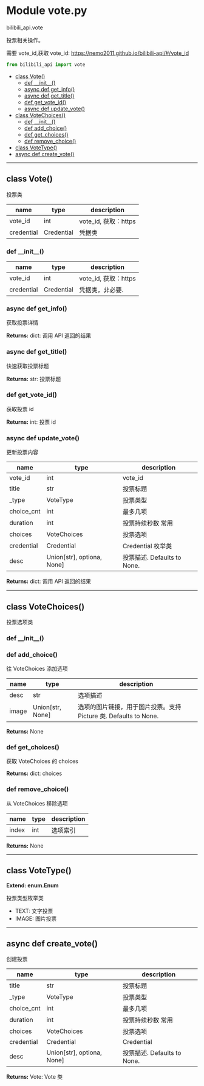 # Module vote.py


bilibili_api.vote

投票相关操作。

需要 vote_id,获取 vote_id: https://nemo2011.github.io/bilibili-api/#/vote_id


``` python
from bilibili_api import vote
```

- [class Vote()](#class-Vote)
  - [def \_\_init\_\_()](#def-\_\_init\_\_)
  - [async def get\_info()](#async-def-get\_info)
  - [async def get\_title()](#async-def-get\_title)
  - [def get\_vote\_id()](#def-get\_vote\_id)
  - [async def update\_vote()](#async-def-update\_vote)
- [class VoteChoices()](#class-VoteChoices)
  - [def \_\_init\_\_()](#def-\_\_init\_\_)
  - [def add\_choice()](#def-add\_choice)
  - [def get\_choices()](#def-get\_choices)
  - [def remove\_choice()](#def-remove\_choice)
- [class VoteType()](#class-VoteType)
- [async def create\_vote()](#async-def-create\_vote)

---

## class Vote()

投票类


| name | type | description |
| - | - | - |
| vote_id | int | vote_id, 获取：https |
| credential | Credential | 凭据类 |


### def \_\_init\_\_()


| name | type | description |
| - | - | - |
| vote_id | int | vote_id, 获取：https |
| credential | Credential | 凭据类，非必要. |


### async def get_info()

获取投票详情



**Returns:** dict: 调用 API 返回的结果




### async def get_title()

快速获取投票标题



**Returns:** str: 投票标题




### def get_vote_id()

获取投票 id



**Returns:** int: 投票 id




### async def update_vote()

更新投票内容


| name | type | description |
| - | - | - |
| vote_id | int | vote_id |
| title | str | 投票标题 |
| _type | VoteType | 投票类型 |
| choice_cnt | int | 最多几项 |
| duration | int | 投票持续秒数 常用 |
| choices | VoteChoices | 投票选项 |
| credential | Credential | Credential 枚举类 |
| desc | Union[str], optiona, None] | 投票描述. Defaults to None. |

**Returns:** dict: 调用 API 返回的结果




---

## class VoteChoices()

投票选项类




### def \_\_init\_\_()





### def add_choice()

往 VoteChoices 添加选项


| name | type | description |
| - | - | - |
| desc | str | 选项描述 |
| image | Union[str, None] | 选项的图片链接，用于图片投票。支持 Picture 类. Defaults to None. |

**Returns:** None



### def get_choices()

获取 VoteChoices 的 choices



**Returns:** dict: choices




### def remove_choice()

从 VoteChoices 移除选项


| name | type | description |
| - | - | - |
| index | int | 选项索引 |

**Returns:** None



---

## class VoteType()

**Extend: enum.Enum**

投票类型枚举类

+ TEXT: 文字投票
+ IMAGE: 图片投票




---

## async def create_vote()

创建投票


| name | type | description |
| - | - | - |
| title | str | 投票标题 |
| _type | VoteType | 投票类型 |
| choice_cnt | int | 最多几项 |
| duration | int | 投票持续秒数 常用 |
| choices | VoteChoices | 投票选项 |
| credential | Credential | Credential |
| desc | Union[str], optiona, None] | 投票描述. Defaults to None. |

**Returns:** Vote: Vote 类




